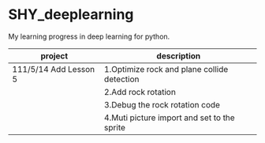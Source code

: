 # SHY_deeplearning
My learning progress in deep learning for python.

project			|		description
------------------------|-------------------------------------------
111/5/14 Add Lesson 5   | 1.Optimize rock and plane collide detection
			| 2.Add rock rotation
			| 3.Debug the rock rotation code
			| 4.Muti picture import and set to the sprite

